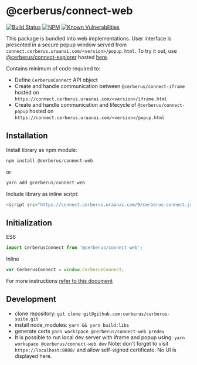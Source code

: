 # @cerberus/connect-web

[![Build Status](https://github.com/Cerberus-Wallet/cerberus-suite/actions/workflows/connect-test.yml/badge.svg)](https://github.com/Cerberus-Wallet/cerberus-suite/actions/workflows/connect-test.yml)
[![NPM](https://img.shields.io/npm/v/@cerberus/connect-web.svg)](https://www.npmjs.org/package/@cerberus/connect-web)
[![Known Vulnerabilities](https://snyk.io/test/github/cerberus/connect-web/badge.svg?targetFile=package.json)](https://snyk.io/test/github/cerberus/cerberus-suite?targetFile=packages/connect-web/package.json)

This package is bundled into web implementations. User interface is presented in a secure popup window served from `connect.cerberus.uraanai.com/<version>/popup.html`. To try it out, use [@cerberus/connect-explorer](https://github.com/Cerberus-Wallet/cerberus-suite/tree/develop/packages/connect-explorer) hosted [here](https://cerberus.github.io/cerberus-suite/connect-explorer).

Contains minimum of code required to:

-   Define `CerberusConnect` API object
-   Create and handle communication between `@cerberus/connect-iframe` hosted on `https://connect.cerberus.uraanai.com/<version>/iframe.html`
-   Create and handle communication and lifecycle of `@cerberus/connect-popup` hosted on `https://connect.cerberus.uraanai.com/<version>/popup.html`

## Installation

Install library as npm module:

```javascript
npm install @cerberus/connect-web
```

or

```javascript
yarn add @cerberus/connect-web
```

Include library as inline script:

```javascript
<script src="https://connect.cerberus.uraanai.com/9/cerberus-connect.js"></script>
```

## Initialization

ES6

```javascript
import CerberusConnect from '@cerberus/connect-web';
```

Inline

```javascript
var CerberusConnect = window.CerberusConnect;
```

For more instructions [refer to this document](https://github.com/Cerberus-Wallet/cerberus-suite/blob/develop/docs/packages/connect/index.md)

## Development

-   clone repository: `git clone git@github.com:cerberus/cerberus-suite.git`
-   install node_modules: `yarn && yarn build:libs`
-   generate certs `yarn workspace @cerberus/connect-web predev`
-   It is possible to run local dev server with iframe and popup using: `yarn workspace @cerberus/connect-web dev` Note: don't forget to visit `https://localhost:8088/` and allow self-signed certificate. No UI is displayed here.
